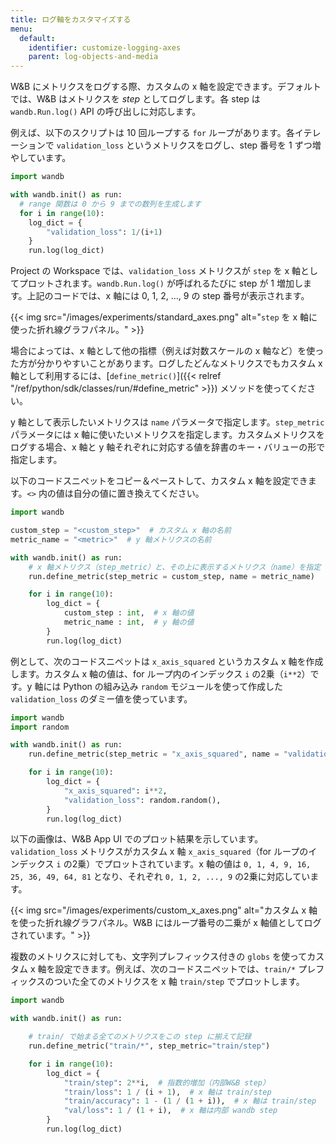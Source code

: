 ```yaml
---
title: ログ軸をカスタマイズする
menu:
  default:
    identifier: customize-logging-axes
    parent: log-objects-and-media
---
```


W&B にメトリクスをログする際、カスタムの x 軸を設定できます。デフォルトでは、W&B はメトリクスを *step* としてログします。各 step は `wandb.Run.log()` API の呼び出しに対応します。

例えば、以下のスクリプトは 10 回ループする `for` ループがあります。各イテレーションで `validation_loss` というメトリクスをログし、step 番号を 1 ずつ増やしています。

```python
import wandb

with wandb.init() as run:
  # range 関数は 0 から 9 までの数列を生成します
  for i in range(10):
    log_dict = {
        "validation_loss": 1/(i+1)   
    }
    run.log(log_dict)
```

Project の Workspace では、`validation_loss` メトリクスが `step` を x 軸としてプロットされます。`wandb.Run.log()` が呼ばれるたびに step が 1 増加します。上記のコードでは、x 軸には 0, 1, 2, ..., 9 の step 番号が表示されます。

{{< img src="/images/experiments/standard_axes.png" alt="`step` を x 軸に使った折れ線グラフパネル。" >}}

場合によっては、x 軸として他の指標（例えば対数スケールの x 軸など）を使った方が分かりやすいことがあります。ログしたどんなメトリクスでもカスタム x 軸として利用するには、[`define_metric()`]({{< relref "/ref/python/sdk/classes/run/#define_metric" >}}) メソッドを使ってください。

y 軸として表示したいメトリクスは `name` パラメータで指定します。`step_metric` パラメータには x 軸に使いたいメトリクスを指定します。カスタムメトリクスをログする場合、x 軸と y 軸それぞれに対応する値を辞書のキー・バリューの形で指定します。

以下のコードスニペットをコピー＆ペーストして、カスタム x 軸を設定できます。`<>` 内の値は自分の値に置き換えてください。

```python
import wandb

custom_step = "<custom_step>"  # カスタム x 軸の名前
metric_name = "<metric>"  # y 軸メトリクスの名前

with wandb.init() as run:
    # x 軸メトリクス（step_metric）と、その上に表示するメトリクス（name）を指定
    run.define_metric(step_metric = custom_step, name = metric_name)

    for i in range(10):
        log_dict = {
            custom_step : int,  # x 軸の値
            metric_name : int,  # y 軸の値
        }
        run.log(log_dict)
```

例として、次のコードスニペットは `x_axis_squared` というカスタム x 軸を作成します。カスタム x 軸の値は、for ループ内のインデックス `i` の2乗（`i**2`）です。y 軸には Python の組み込み `random` モジュールを使って作成した `validation_loss` のダミー値を使っています。

```python
import wandb
import random

with wandb.init() as run:
    run.define_metric(step_metric = "x_axis_squared", name = "validation_loss")

    for i in range(10):
        log_dict = {
            "x_axis_squared": i**2,
            "validation_loss": random.random(),
        }
        run.log(log_dict)
```

以下の画像は、W&B App UI でのプロット結果を示しています。`validation_loss` メトリクスがカスタム x 軸 `x_axis_squared`（for ループのインデックス `i` の2乗）でプロットされています。x 軸の値は `0, 1, 4, 9, 16, 25, 36, 49, 64, 81` となり、それぞれ `0, 1, 2, ..., 9` の2乗に対応しています。

{{< img src="/images/experiments/custom_x_axes.png" alt="カスタム x 軸を使った折れ線グラフパネル。W&B にはループ番号の二乗が x 軸値としてログされています。" >}}

複数のメトリクスに対しても、文字列プレフィックス付きの `globs` を使ってカスタム x 軸を設定できます。例えば、次のコードスニペットでは、`train/*` プレフィックスのついた全てのメトリクスを x 軸 `train/step` でプロットします。

```python
import wandb

with wandb.init() as run:

    # train/ で始まる全てのメトリクスをこの step に揃えて記録
    run.define_metric("train/*", step_metric="train/step")

    for i in range(10):
        log_dict = {
            "train/step": 2**i,  # 指数的増加（内部W&B step）
            "train/loss": 1 / (i + 1),  # x 軸は train/step
            "train/accuracy": 1 - (1 / (1 + i)),  # x 軸は train/step
            "val/loss": 1 / (1 + i),  # x 軸は内部 wandb step
        }
        run.log(log_dict)
```